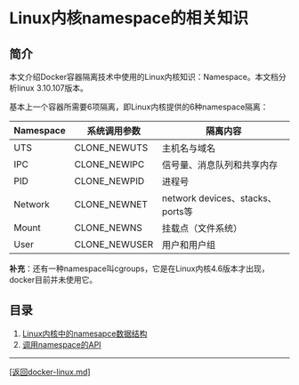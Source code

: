 Linux内核namespace的相关知识
===============================================================
## 简介
本文介绍Docker容器隔离技术中使用的Linux内核知识：Namespace。本文档分析linux 3.10.107版本。

基本上一个容器所需要6项隔离，即Linux内核提供的6种namespace隔离：

|Namespace|系统调用参数|隔离内容|
|----------|------------|------------------|
|UTS|CLONE_NEWUTS|主机名与域名|
|IPC|CLONE_NEWIPC|信号量、消息队列和共享内存|
|PID|CLONE_NEWPID|进程号|
|Network|CLONE_NEWNET|network devices、stacks、ports等|
|Mount|CLONE_NEWNS|挂载点（文件系统）|
|User|CLONE_NEWUSER|用户和用户组|

**补充**：还有一种namespace叫cgroups，它是在Linux内核4.6版本才出现，docker目前并未使用它。

## 目录
1. [Linux内核中的namesapce数据结构](./struct.md)
2. [调用namespace的API](./api.md)


_______________________________________________________________________
[[返回docker-linux.md]](../docker-linux.md) 
